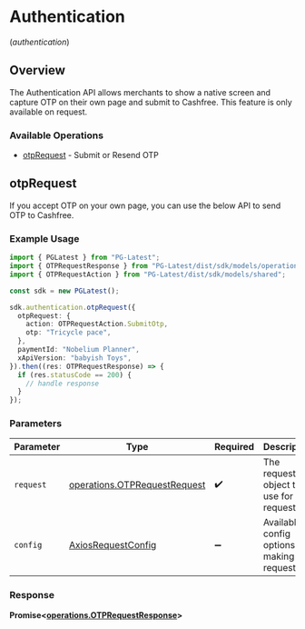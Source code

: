 # Authentication
(*authentication*)

## Overview

The Authentication API allows merchants to show a native screen and capture OTP on their own page and submit to Cashfree. This feature is only available on request.

### Available Operations

* [otpRequest](#otprequest) - Submit or Resend OTP

## otpRequest

If you accept OTP on your own page, you can use the below API to send OTP to Cashfree.

### Example Usage

```typescript
import { PGLatest } from "PG-Latest";
import { OTPRequestResponse } from "PG-Latest/dist/sdk/models/operations";
import { OTPRequestAction } from "PG-Latest/dist/sdk/models/shared";

const sdk = new PGLatest();

sdk.authentication.otpRequest({
  otpRequest: {
    action: OTPRequestAction.SubmitOtp,
    otp: "Tricycle pace",
  },
  paymentId: "Nobelium Planner",
  xApiVersion: "babyish Toys",
}).then((res: OTPRequestResponse) => {
  if (res.statusCode == 200) {
    // handle response
  }
});
```

### Parameters

| Parameter                                                                    | Type                                                                         | Required                                                                     | Description                                                                  |
| ---------------------------------------------------------------------------- | ---------------------------------------------------------------------------- | ---------------------------------------------------------------------------- | ---------------------------------------------------------------------------- |
| `request`                                                                    | [operations.OTPRequestRequest](../../models/operations/otprequestrequest.md) | :heavy_check_mark:                                                           | The request object to use for the request.                                   |
| `config`                                                                     | [AxiosRequestConfig](https://axios-http.com/docs/req_config)                 | :heavy_minus_sign:                                                           | Available config options for making requests.                                |


### Response

**Promise<[operations.OTPRequestResponse](../../models/operations/otprequestresponse.md)>**

